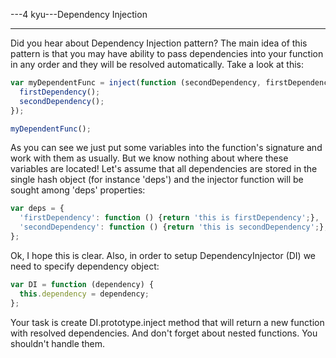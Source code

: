 ---4 kyu---Dependency Injection

---

Did you hear about Dependency Injection pattern? The main idea of this pattern is that you may have ability to pass dependencies into your function in any order and they will be resolved automatically. Take a look at this:

```js
var myDependentFunc = inject(function (secondDependency, firstDependency) {
  firstDependency();
  secondDependency();
});

myDependentFunc();
```

As you can see we just put some variables into the function's signature and work with them as usually. But we know nothing about where these variables are located! Let's assume that all dependencies are stored in the single hash object (for instance 'deps') and the injector function will be sought among 'deps' properties:

```js
var deps = {
  'firstDependency': function () {return 'this is firstDependency';},
  'secondDependency': function () {return 'this is secondDependency';},
};
```

Ok, I hope this is clear. Also, in order to setup DependencyInjector (DI) we need to specify dependency object:

```js
var DI = function (dependency) {
  this.dependency = dependency;
};
```

Your task is create DI.prototype.inject method that will return a new function with resolved dependencies. And don't forget about nested functions. You shouldn't handle them.

